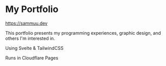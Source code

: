 # My Portfolio

https://sammuu.dev

This portfolio presents my programming experiences, graphic design, and others I'm interested in.

Using Svelte & TailwindCSS

Runs in Cloudflare Pages
